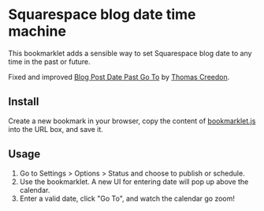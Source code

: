 # Squarespace blog date time machine

This bookmarklet adds a sensible way to set Squarespace blog date to any time
in the past or future.

Fixed and improved [Blog Post Date Past Go To](https://github.com/tomsWebConsulting/twcsl/tree/0.4.0-alpha.1/v7.1/Bookmarklet/Blog%20Post%20Date%20Past%20Go%20To)
by [Thomas Creedon](https://github.com/tomsWebConsulting).

## Install

Create a new bookmark in your browser, copy the content of
[bookmarklet.js](./bookmarklet.js) into the URL box, and save it.

## Usage

1. Go to Settings > Options > Status and choose to publish or schedule.
2. Use the bookmarklet. A new UI for entering date will pop up above the
   calendar.
3. Enter a valid date, click "Go To", and watch the calendar go zoom!

